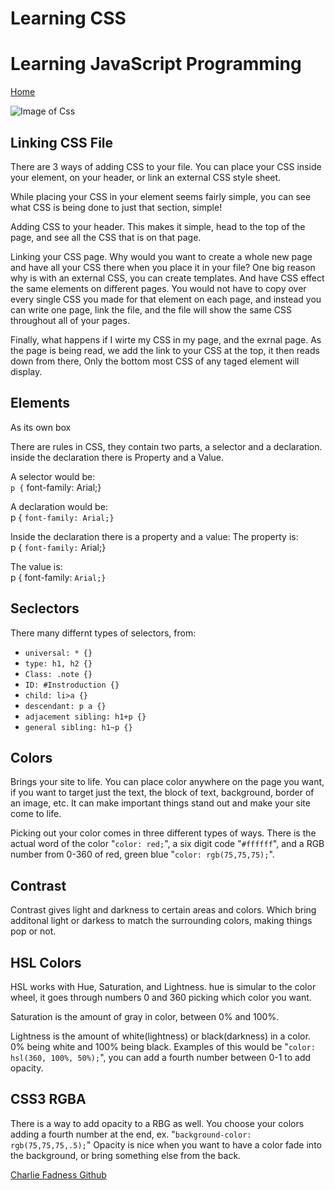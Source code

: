
# Learning CSS

# Learning JavaScript Programming

[Home](https://fadnesscharlie.github.io/Reading-notes1000/)

![Image of Css](https://images.unsplash.com/photo-1505685296765-3a2736de412f?ixid=MXwxMjA3fDB8MHxzZWFyY2h8NHx8Y3NzfGVufDB8fDB8&ixlib=rb-1.2.1&auto=format&fit=crop&w=500&q=60)

## Linking CSS File

There are 3 ways of adding CSS to your file. You can place your CSS inside your element, on your header, or link an external CSS style sheet.

While placing your CSS in your element seems fairly simple, you can see what CSS is being done to just that section, simple!

Adding CSS to your header. This makes it simple, head to the top of the page, and see all the CSS that is on that page.

Linking your CSS page. Why would you want to create a whole new page and have all your CSS there when you place it in your file? One big reason why is with an external CSS, you can create templates. And have CSS effect the same elements on different pages. You would not have to copy over every single CSS you made for that element on each page, and instead you can write one page, link the file, and the file will show the same CSS throughout all of your pages.

Finally, what happens if I wirte my CSS in my page, and the exrnal page. As the page is being read, we add the link to your CSS at the top, it then reads down from there, Only the bottom most CSS of any taged element will display.

## Elements

As its own box

There are rules in CSS, they contain two parts, a selector and a declaration. inside the declaration there is Property and a Value.

A selector would be:  
`p {`
    font-family: Arial;}

A declaration would be:  
p {
    `font-family: Arial;}`

Inside the declaration there is a property and a value:
The property is:  
p {
    `font-family:` Arial;}

The value is:  
p {
    font-family: `Arial;}`

## Seclectors

There many differnt types of selectors, from:

* `universal: * {}`
* `type: h1, h2 {}`
* `Class: .note {}`
* `ID: #Instroduction {}`
* `child: li>a {}`
* `descendant: p a {}`
* `adjacement sibling: h1+p {}`
* `general sibling: h1~p {}`

## Colors

Brings your site to life. You can place color anywhere on the page you want, if you want to target just the text, the block of text, background, border of an image, etc. It can make important things stand out and make your site come to life.

Picking out your color comes in three different types of ways. There is the actual word of the color "`color: red;`", a six digit code "`#ffffff`", and a RGB number from 0-360 of red, green blue "`color: rgb(75,75,75);`".

## Contrast

Contrast gives light and darkness to certain areas and colors. Which bring additonal light or darkess to match the surrounding colors, making things pop or not.

## HSL Colors

HSL works with Hue, Saturation, and Lightness. hue is simular to the color wheel, it goes through numbers 0 and 360 picking which color you want.

Saturation is the amount of gray in color, between 0% and 100%.

Lightness is the amount of white(lightness) or black(darkness) in a color. 0% being white and 100% being black.  Examples of this would be "`color: hsl(360, 100%, 50%);`", you can add a fourth number between 0-1 to add opacity.

## CSS3 RGBA

There is a way to add opacity to a RBG as well. You choose your colors adding a fourth number at the end, ex. "`background-color: rgb(75,75,75,.5);`" Opacity is nice when you want to have a color fade into the background, or bring something else from the back.

[Charlie Fadness Github](https://fadnesscharlie.github.io/Reading-notes/)